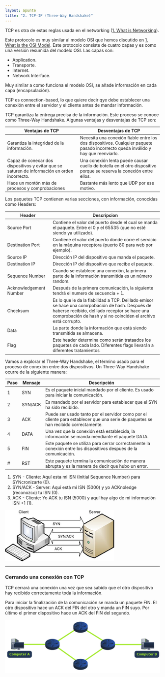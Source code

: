 ```yaml
---
layout: apunte
title: "2. TCP-IP (Three-Way Handshake)"
---
```


TCP es otra de estas reglas usada en el networking ([1. What is Networking](/apuntes/thm/0-pre-career/1-pre-security/2-network-fundamentals/1-what-is-networking/1-what-is-networking/)).

Este protocolo es muy similar al modelo OSI que hemos discutido en [1. What is the OSI Model](/apuntes/thm/0-pre-career/1-pre-security/2-network-fundamentals/3-osi-model/1-what-is-the-osi-model/). Este protocolo consiste de cuatro capas y es como una versión resumida del modelo OSI. Las capas son:

- Application.
- Transporte.
- Internet.
- Network Interface.

Muy similar a como funciona el modelo OSI, se añade información en cada capa (encapsulación).

TCP es connection-based, lo que quiere decir qye debe establecer una conexión entre el servidor y el cliente antes de mandar información.

TCP garantiza la entrega precisa de la información. Este proceso se conoce como Three-Way Handshake. Algunas ventajas y desventajas de TCP son:

| **Ventajas de TCP**                                                                           | **Desventajas de TCP**                                                                                                            |
| --------------------------------------------------------------------------------------------- | --------------------------------------------------------------------------------------------------------------------------------- |
| Garantiza la integridad de la información.                                                    | Necesita una conexión fiable entre los dos dispositivos. Cualquier paquete pasado incorrecto queda inválido y hay que reenviarlo. |
| Capaz de conecar dos dispositivos y evitar que se saturen de información en orden incorrecto. | Una conexión lenta puede causar cuello de botella en el otro dispositivo porque se reserva la conexión entre ellos.               |
| Hace un montón más de procesos y comprobaciones                                               | Bastante más lento que UDP por ese motivo.                                                                                        |
Los paquetes TCP contienen varias secciones, con información, conocidas como Headers:

| Header                 | Descripcion                                                                                                                                                                                                        |
| ---------------------- | ------------------------------------------------------------------------------------------------------------------------------------------------------------------------------------------------------------------ |
| Source Port            | Contiene el valor del puerto desde el cual se manda el paquete. Entre el 0 y el 65535 (que no esté siendo ya utilizado).                                                                                           |
| Destination Port       | Contiene el valor del puerto donde corre el servicio en la máquina receptora (puerto 80 para web por ejemplo).                                                                                                     |
| Source IP              | Dirección IP del dispositivo que manda el paquete.                                                                                                                                                                 |
| Destination IP         | Dirección IP del dispositivo que recibe el paquete.                                                                                                                                                                |
| Sequence Number        | Cuando se establece una conexión, la primera parte de la información transmitida es un número random.                                                                                                              |
| Acknowledgement Number | Después de la primera comunicación, la siguiente tendrá el numero de secuencia + 1.                                                                                                                                |
| Checksum               | Es lo que le da la fiabilidad a TCP. Del lado emisor se hace una comrpobación de hash. Después de haberse recibido, del lado receptor se hace una comprobación de hash y si no coinciden el archivo está corrupto. |
| Data                   | La parte donde la información que está siendo transmitida se almacena.                                                                                                                                             |
| Flag                   | Este header determina como serán trataados los paquetes de cada lado. Diferentes flags llevarán a diferentes tratamientos                                                                                          |
Vamos a explorar el Three-Way Handshake, el término usado para el proceso de conexión entre dos dispositivos. Un Three-Way Handshake ocurre de la siguiente manera:

| **Paso** | **Mensaje** | **Descripción**                                                                                                                    |
| -------- | ----------- | ---------------------------------------------------------------------------------------------------------------------------------- |
| 1        | SYN         | Es el paquete inicial mandado por el cliente. Es usado para iniciar la comunicación.                                               |
| 2        | SYN/ACK     | Es mandado por el servidor para establecer que el SYN ha sido recibido.                                                            |
| 3        | ACK         | Puede ser usado tanto por el servidor como por el cliente para establecer que una serie de paquetes se han recibido correctamente. |
| 4        | DATA        | Una vez que la conexión está establecida, la información se manda mendiante el paquete DATA.                                       |
| 5        | FIN         | Este paquete se utiliza para cerrar correctamente la conexión entre los dispositivos después de la comunicación.                   |
| #        | RST         | Este paquete termina la comunicación de manera abrupta y es la manera de decir que hubo un error.                                  |
1. SYN - Cliente: Aquí esta mi ISN (Initial Sequence Number) para SYNcronizarte (0).
2. SYN/ACK - Server: Aquí está mi ISN (5000) y yo ACKnoledge (reconozco) tu ISN (0).
3. ACK - Cliente: Yo ACK tu ISN (5000) y aquí hay algo de mi información ISN +1 (1).

![](/apuntes/img/000.jpg)

------------------------
<h3>Cerrando una conexión con TCP</h3>
TCP cerrará una conexión una vez que sea sabido que el otro dispositivo hay recibido correctamente toda la información.

Para iniciar la finalización de la comunicación se manda un paquete FIN. El otro dispositivo hace un ACK del FIN del otro y manda un FIN suyo. Por último el primer dispositivo hace un ACK del FIN del segundo.

![](/apuntes/img/001.png)
